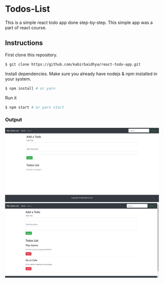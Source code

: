 # Todos-List

This is a simple react todo app done step-by-step. This simple app was a part of react course.

## Instructions
First clone this repository.
```bash
$ git clone https://github.com/kabirbaidhya/react-todo-app.git
```
Install dependencies. Make sure you already have nodejs & npm installed in your system.
```bash
$ npm install # or yarn
```
Run it
```bash
$ npm start # or yarn start
```

### Output 
![Output-1](https://github.com/Gopi1422/React-Project/blob/89f66b8daaa04612c7f1b5a75d25d45f30df6dae/output/1.png)
![Output-2](https://github.com/Gopi1422/React-Project/blob/89f66b8daaa04612c7f1b5a75d25d45f30df6dae/output/2.png)

